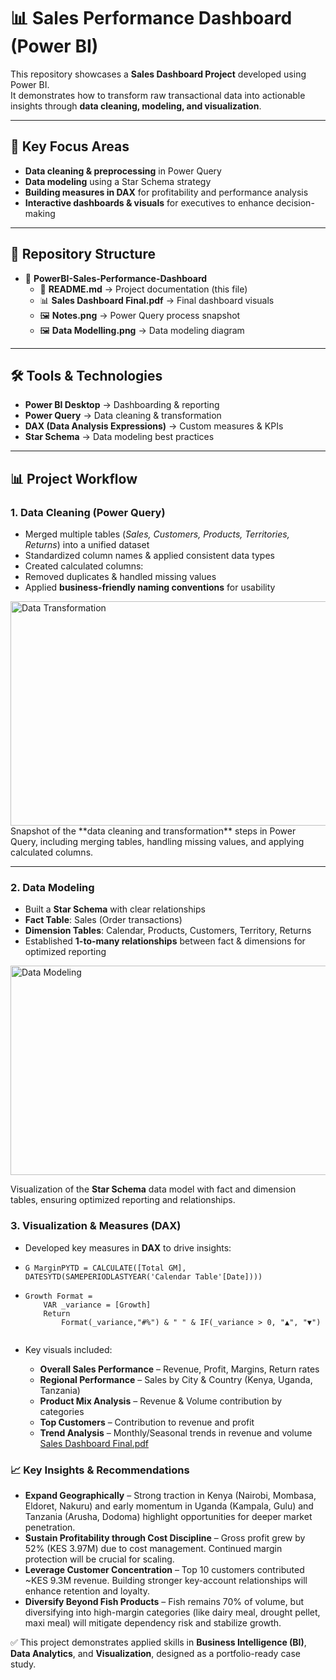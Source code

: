 # 📊 Sales Performance Dashboard (Power BI)

This repository showcases a **Sales Dashboard Project** developed using Power BI.  
It demonstrates how to transform raw transactional data into actionable insights through **data cleaning, modeling, and visualization**.  

---

## 🔑 Key Focus Areas
- **Data cleaning & preprocessing** in Power Query  
- **Data modeling** using a Star Schema strategy  
- **Building measures in DAX** for profitability and performance analysis  
- **Interactive dashboards & visuals** for executives to enhance decision-making  

---

## 📂 Repository Structure  

- 📂 **PowerBI-Sales-Performance-Dashboard**
  - 📄 **README.md** → Project documentation (this file)  
  - 📊 **Sales Dashboard Final.pdf** → Final dashboard visuals  
  - 🖼️ **Notes.png** → Power Query process snapshot  
  - 🖼️ **Data Modelling.png** → Data modeling diagram  
    
---

## 🛠️ Tools & Technologies
- **Power BI Desktop** → Dashboarding & reporting  
- **Power Query** → Data cleaning & transformation  
- **DAX (Data Analysis Expressions)** → Custom measures & KPIs  
- **Star Schema** → Data modeling best practices  

---

## 📊 Project Workflow

### 1. Data Cleaning (Power Query)
- Merged multiple tables (*Sales, Customers, Products, Territories, Returns*) into a unified dataset  
- Standardized column names & applied consistent data types  
- Created calculated columns:  
- Removed duplicates & handled missing values  
- Applied **business-friendly naming conventions** for usability  
<img width="952" height="359" alt="Data Transformation" src="https://github.com/user-attachments/assets/091485c7-de78-45a4-89a4-0c886882c88d" />
Snapshot of the **data cleaning and transformation** steps in Power Query, including merging tables, handling missing values, and applying calculated columns.

---

### 2. Data Modeling
- Built a **Star Schema** with clear relationships  
- **Fact Table**: Sales (Order transactions)  
- **Dimension Tables**: Calendar, Products, Customers, Territory, Returns  
- Established **1-to-many relationships** between fact & dimensions for optimized reporting  
<img width="850" height="335" alt="Data Modeling" src="https://github.com/user-attachments/assets/072a129c-2049-467f-9238-9dfff374e0f8" />

Visualization of the **Star Schema** data model with fact and dimension tables, ensuring optimized reporting and relationships.

### 3. Visualization & Measures (DAX)
- Developed key measures in **DAX** to drive insights:

- `G MarginPYTD = CALCULATE([Total GM], DATESYTD(SAMEPERIODLASTYEAR('Calendar Table'[Date])))`  
- ```DAX
  Growth Format = 
      VAR _variance = [Growth]
      Return
          Format(_variance,"#%") & " " & IF(_variance > 0, "▲", "▼")
 
- Key visuals included:  
  - **Overall Sales Performance** – Revenue, Profit, Margins, Return rates  
  - **Regional Performance** – Sales by City & Country (Kenya, Uganda, Tanzania)  
  - **Product Mix Analysis** – Revenue & Volume contribution by categories  
  - **Top Customers** – Contribution to revenue and profit  
  - **Trend Analysis** – Monthly/Seasonal trends in revenue and volume
[Sales Dashboard Final.pdf](https://github.com/user-attachments/files/22632081/Sales.Dashboard.Final.pdf)

### 📈 Key Insights & Recommendations
- **Expand Geographically** – Strong traction in Kenya (Nairobi, Mombasa, Eldoret, Nakuru) and early momentum in Uganda (Kampala, Gulu) and Tanzania (Arusha, Dodoma) highlight opportunities for deeper market penetration.  
- **Sustain Profitability through Cost Discipline** – Gross profit grew by 52% (KES 3.97M) due to cost management. Continued margin protection will be crucial for scaling.  
- **Leverage Customer Concentration** – Top 10 customers contributed ~KES 9.3M revenue. Building stronger key-account relationships will enhance retention and loyalty.  
- **Diversify Beyond Fish Products** – Fish remains 70% of volume, but diversifying into high-margin categories (like dairy meal, drought pellet, maxi meal) will mitigate dependency risk and stabilize growth.  

✅ This project demonstrates applied skills in **Business Intelligence (BI)**, **Data Analytics**, and **Visualization**, designed as a portfolio-ready case study.

